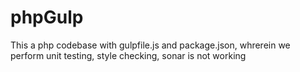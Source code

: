 # phpGulp
This a php codebase with gulpfile.js and package.json, whrerein we perform unit testing, style checking, sonar is not working
